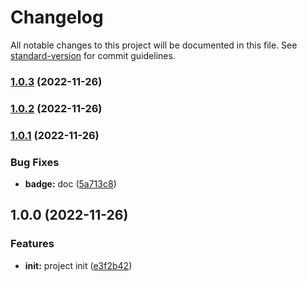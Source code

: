 # Changelog

All notable changes to this project will be documented in this file. See [standard-version](https://github.com/conventional-changelog/standard-version) for commit guidelines.

### [1.0.3](https://github.com/eunchurn/supertokens-kakao-provider/compare/v1.0.2...v1.0.3) (2022-11-26)

### [1.0.2](https://github.com/eunchurn/supertokens-kakao-provider/compare/v1.0.1...v1.0.2) (2022-11-26)

### [1.0.1](https://github.com/eunchurn/supertokens-kakao-provider/compare/v1.0.0...v1.0.1) (2022-11-26)


### Bug Fixes

* **badge:** doc ([5a713c8](https://github.com/eunchurn/supertokens-kakao-provider/commit/5a713c8a832323382a4547275041164ab9ffe457))

## 1.0.0 (2022-11-26)


### Features

* **init:** project init ([e3f2b42](https://github.com/eunchurn/supertokens-kakao-provider/commit/e3f2b424e33ef9227c5b68479e60edc7fed6fbba))
